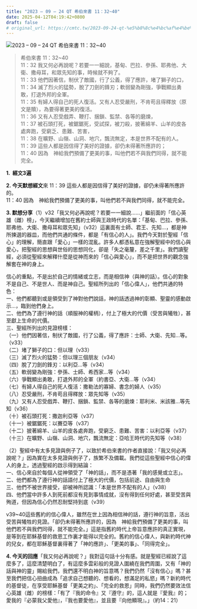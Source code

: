 ```yaml
---
title: "2023 – 09 – 24 QT 希伯來書 11：32~40"
date: 2025-04-12T04:19:42+0800
draft: false
# original_url: https://cmtc.tw/2023-09-24-qt-%e5%b8%8c%e4%bc%af%e4%be%86%e6%9b%b8-11%ef%bc%9a3240
---
```


![2023 – 09 – 24 QT  希伯來書 11：32\~40](/images/qt.jpg  "2023 – 09 – 24 QT  希伯來書 11：32\~40")

> 希伯來書 11：32\~40  
> 11：32 我又何必再說呢？若要一一細說，基甸、巴拉、參孫、耶弗他、大衛、撒母耳，和眾先知的事，時候就不夠了。  
> 11：33 他們因著信，制伏了敵國，行了公義，得了應許，堵了獅子的口，  
> 11：34 滅了烈火的猛勢，脫了刀劍的鋒刃；軟弱變為剛強，爭戰顯出勇敢，打退外邦的全軍。  
> 11：35 有婦人得自己的死人復活。又有人忍受嚴刑，不肯苟且得釋放（原文是贖），為要得著更美的復活。  
> 11：36 又有人忍受戲弄、鞭打、捆鎖、監禁、各等的磨煉，  
> 11：37 被石頭打死，被鋸鋸死，受試探，被刀殺，披著綿羊、山羊的皮各處奔跑，受窮乏、患難、苦害，  
> 11：38 在曠野、山嶺、山洞、地穴，飄流無定，本是世界不配有的人。  
> 11：39 這些人都是因信得了美好的證據，卻仍未得著所應許的；  
> 11：40 因為　神給我們預備了更美的事，叫他們若不與我們同得，就不能完全。

**1.  經文3遍**

**2. 今天默想經文**來 11：39 這些人都是因信得了美好的證據，卻仍未得著所應許的。  
11：40 因為　神給我們預備了更美的事，叫他們若不與我們同得，就不能完全。

**3. 默想分享**（1）v32「我又何必再說呢？若要一一細說……」繼前面的「信心英雄（雌）榜」，今天繼續增加在舊約士師與王政時代的名單：「基甸、巴拉、參孫、耶弗他、大衛、撒母耳和眾先知」（v32）這裏面有士師、君王、先知…，都是神所揀選的器皿，而他們共通的條件，都是「有信心的人」。我們今天對於聖經「信心」的理解，簡直跟「愛心」一樣的混亂。許多人都憑私意在強解聖經中的信心與愛心，把聖經的思想與世俗的思想同化，卻是「失之毫釐，差之千里」。我們讀聖經，必須從聖經來解釋什麼是從神而來的「信心與愛心」，而不是把世界的觀念強解套在神的身上。

信心的重點，不是出於自己的情緒或立志，而是相信神（與神的話）。信心的對象不是自己、不是世人、而是神自己。聖經所列出的「信心偉人」，他們共通的特色：  
一、他們都聽到或是領受到了神對他們說話，神的話透過神的彰顯、聖靈的感動啟示…，臨到他們身上。  
二、他們為了遵行神的話（順服神的權柄），付上了極大的代價（受苦與犧牲），甚至獻上生命的代價。  
三、聖經所列出的見證榜樣：  
（一）他們因著信，制伏了敵國，行了公義，得了應許：士師、大衛、先知…等。（v33）  
（二）堵了獅子的口：但以理（v33）  
（三）滅了烈火的猛勢：但以理三個朋友（v34）  
（四）脫了刀劍的鋒刃：以利亞…等（v34）  
（五）軟弱變為剛強：參孫、士師、希西家…等（v34）  
（六）爭戰顯出勇敢，打退外邦的全軍（約書亞、大衛…等（v34）  
（七）有婦人得自己的死人復活：撒勒法的寡婦、書念的婦人（v35）  
（八）忍受嚴刑，不肯苟且得釋放：眾先知等（v35）  
（九）又有人忍受戲弄、鞭打、捆鎖、監禁、各等的磨煉：耶利米、米該雅…等先知（v36）  
（十）被石頭打死：撒迦利亞等（v37）  
（十一）被鋸鋸死：以賽亞等（v37）  
（十二）披著綿羊、山羊的皮各處奔跑，受窮乏、患難、苦害：以利亞等（v37）  
（十三）在曠野、山嶺、山洞、地穴，飄流無定：亞哈王時代的先知等（v38）

（2）聖經中有太多見證與例子了，以致於希伯來書的作者直接說：「我又何必再說呢？」因為實在太多見證與例子了，族繁不及備載。我們從這些聖經中信心的偉人的身上，透過聖經的啟示得到結論：  
一、信心來自於每個人從神領受了「神的話」，而不是憑著「我的感覺或立志」。  
二、他們都為了遵行神的話語付上了極大的代價，包括前途、自由與生命  
三、他們不被世界接受，卻被神所認識：「本是世界不配有的人」（v38）  
四、他們當中許多人到死前都沒有見到事情成就，沒有得到任何好處，甚至受苦與殉道，但因為信心仍然忍耐堅持到底（v39）

v39\~40這些舊約的信心偉人，雖然在世上因為相信神的話，遵行神的旨意，活出受苦與犧牲的見證。「卻仍未得著所應許的，因為　神給我們預備了更美的事，叫他們若不與我們同得，就不能完全。」這是指舊約時代上帝旨意應許的真正實現，是等到在耶穌基督的救恩工作裏才能得以完全的。舊約的信心偉人，與新約時代神的兒女，都在耶穌基督裏得著了「神的應許」、「更美的事」、「同得完全」。

**4. 今天的回應**「我又何必再說呢？」我對這句話十分有感。就是聖經已經說了這麼多了，這麼清楚明白了，有這麼多雲彩般的見證人圍繞在我們周圍，又有「神的話與神的靈」賜給我們，我們還不明白神的旨意嗎？我們仍然「沒有信心」嗎？甚至我們把信心扭曲成為「追求自己想聽的、想看的，想滿足的私慾」嗎？新約時代的基督徒，在享受耶穌基督「更美之約」、「完全的救恩」同時，我們仍然要效法信心英雄（雌）的榜樣：「有了『我的命令』又『遵守』的，這人就是『愛我』的；愛我的『必蒙我父愛他』，『我也要愛他』，並且要『向他顯現』。」（約14：21）